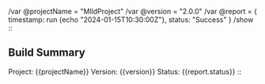 /var @projectName = "MlldProject"
/var @version = "2.0.0"
/var @report = {
timestamp: run {echo "2024-01-15T10:30:00Z"},
status: "Success"
}
/show ::
## Build Summary
Project: {{projectName}}
Version: {{version}}
Status: {{report.status}}
::
